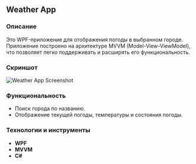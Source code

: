 ## Weather App

### Описание
Это WPF-приложение для отображения погоды в выбранном городе. Приложение построено на архитектуре MVVM (Model-View-ViewModel), что позволяет легко поддерживать и расширять его функциональность.

### Скриншот
![Weather App Screenshot](https://i3.imageban.ru/out/2025/02/18/6360d459fd15221cfb8a957de790c18a.png)

### Функциональность
- Поиск города по названию.
- Отображение текущей погоды, температуры и состояния погоды.

### Технологии и инструменты
- **WPF**
- **MVVM**
- **C#**
